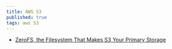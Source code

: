 ```yaml
---
title: AWS S3
published: true
tags: aws S3
---
```

- [ZeroFS, the Filesystem That Makes S3 Your Primary Storage ](https://news.ycombinator.com/item?id=45174724)
